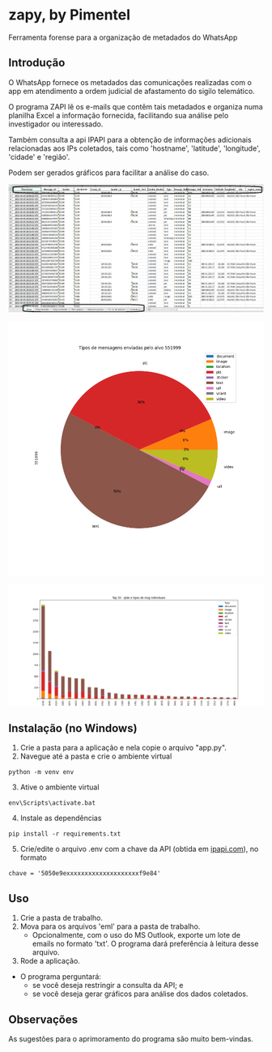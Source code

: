 # zapy, by Pimentel
Ferramenta forense para a organização de metadados do WhatsApp

## Introdução

O WhatsApp fornece os metadados das comunicações realizadas com o app em atendimento a ordem judicial de afastamento do sigilo telemático.

O programa ZAPI lê os e-mails que contêm tais metadados e organiza numa planilha Excel a informação fornecida, facilitando sua análise pelo investigador ou interessado. 

Também consulta a api IPAPI para a obtenção de informações adicionais relacionadas aos IPs coletados, tais como 'hostname', 'latitude', 'longitude', 'cidade' e 'região'.

Podem ser gerados gráficos para facilitar a análise do caso.

![planilha](img/planilha.PNG)

![tipos_msg](img/tipos-msg-alvo.png)

![tipos_recip](img/qtd-tipo-msg-ind.png)

## Instalação (no Windows)

1. Crie a pasta para a aplicação e nela copie o arquivo "app.py".
2. Navegue até a pasta e crie o ambiente virtual
```
python -m venv env  
```
3. Ative o ambiente virtual
```
env\Scripts\activate.bat  
```
4. Instale as dependências
```
pip install -r requirements.txt  
```
5. Crie/edite o arquivo .env com a chave da API (obtida em [ipapi.com](ipapi.com)), no formato
```
chave = '5050e9exxxxxxxxxxxxxxxxxxxxf9e84'
```

## Uso

1. Crie a pasta de trabalho.
1. Mova para os arquivos 'eml' para a pasta de trabalho.
    - Opcionalmente, com o uso do MS Outlook, exporte um lote de emails no formato 'txt'. O programa dará preferência à leitura desse arquivo.
1. Rode a aplicação.
- O programa perguntará:
    - se você deseja restringir a consulta da API; e
    - se você deseja gerar gráficos para análise dos dados coletados.

## Observações

As sugestões para o aprimoramento do programa são muito bem-vindas.
